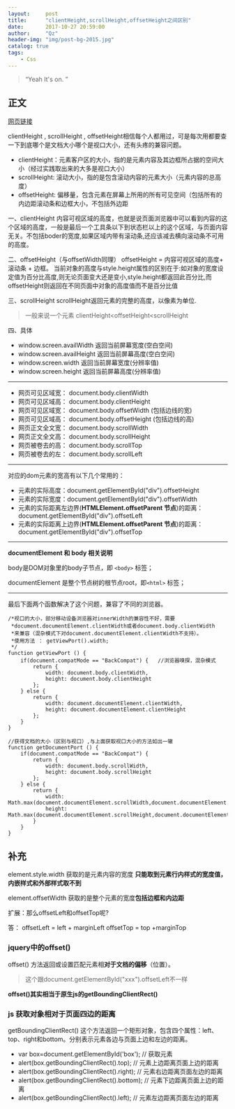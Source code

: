 ```yaml
---
layout:     post
title:      "clientHeight,scrollHeight,offsetHeight之间区别"
date:       2017-10-27 20:59:00
author:     "Qz"
header-img: "img/post-bg-2015.jpg"
catalog: true
tags:
    - Css
---
```


> “Yeah It's on. ”


## 正文
 
[网页链接](http://www.cnblogs.com/nanshanlaoyao/p/5964730.html)


clientHeight , scrollHeight , offsetHeight相信每个人都用过，可是每次用都要查一下到底哪个是文档大小哪个是视口大小，还有头疼的兼容问题。

* clientHeight：元素客户区的大小，指的是元素内容及其边框所占据的空间大小（经过实践取出来的大多是视口大小）
* scrollHeight: 滚动大小，指的是包含滚动内容的元素大小（元素内容的总高度）
* offsetHeight: 偏移量，包含元素在屏幕上所用的所有可见空间（包括所有的内边距滚动条和边框大小，不包括外边距



一、clientHeight
内容可视区域的高度，也就是说页面浏览器中可以看到内容的这个区域的高度，一般是最后一个工具条以下到状态栏以上的这个区域，与页面内容无关。不包括boder的宽度,如果区域内带有滚动条,还应该减去横向滚动条不可用的高度。

二、offsetHeight（与offsetWidth同理）
offsetHeight = 内容可视区域的高度+ 滚动条 + 边框。
当前对象的高度与style.height属性的区别在于:如对象的宽度设定值为百分比高度,则无论页面变大还是变小,style.height都返回此百分比,而offsetHeight则返回在不同页面中对象的高度值而不是百分比值

三、scrollHeight
scrollHeight返回元素的完整的高度，以像素为单位.

> 一般来说一个元素 clientHeight<offsetHeight<scrollHeight

四、具体
* window.screen.availWidth     返回当前屏幕宽度(空白空间)  
* window.screen.availHeight     返回当前屏幕高度(空白空间)  
* window.screen.width     返回当前屏幕宽度(分辨率值)  
* window.screen.height     返回当前屏幕高度(分辨率值)  


----------


* 网页可见区域宽： document.body.clientWidth
* 网页可见区域高： document.body.clientHeight
* 网页可见区域宽： document.body.offsetWidth (包括边线的宽)
* 网页可见区域高： document.body.offsetHeight (包括边线的高)
* 网页正文全文宽： document.body.scrollWidth
* 网页正文全文高： document.body.scrollHeight
* 网页被卷去的高： document.body.scrollTop
* 网页被卷去的左： document.body.scrollLeft

----------

对应的dom元素的宽高有以下几个常用的：

* 元素的实际高度：document.getElementById("div").offsetHeight
* 元素的实际宽度：document.getElementById("div").offsetWidth
* 元素的实际距离左边界(**HTMLElement.offsetParent 节点**)的距离：document.getElementById("div").offsetLeft
* 元素的实际距离上边界(**HTMLElement.offsetParent 节点**)的距离：document.getElementById("div").offsetTop


----------


**documentElement 和 body 相关说明**

body是DOM对象里的body子节点，即 `<body>` 标签；

documentElement 是整个节点树的根节点root，即`<html>` 标签；


----------

最后下面两个函数解决了这个问题，兼容了不同的浏览器。
```
/*视口的大小，部分移动设备浏览器对innerWidth的兼容性不好，需要
 *document.documentElement.clientWidth或者document.body.clientWidth
 *来兼容（混杂模式下对document.documentElement.clientWidth不支持）。
 *使用方法 ： getViewPort().width;
 */
function getViewPort () {
    if(document.compatMode == "BackCompat") {   //浏览器嗅探，混杂模式
        return {
            width: document.body.clientWidth,
            height: document.body.clientHeight
        };
    } else {
        return {
            width: document.documentElement.clientWidth,
            height: document.documentElement.clientHeight
        };
    }
}
```


```
//获得文档的大小（区别与视口）,与上面获取视口大小的方法如出一辙
function getDocumentPort () {
    if(document.compatMode == "BackCompat") {
        return {
            width: document.body.scrollWidth,
            height: document.body.scrollHeight
        };
    } else {
        return {
            width: Math.max(document.documentElement.scrollWidth,document.documentElement.clientWidth),
            height: Math.max(document.documentElement.scrollHeight,document.documentElement.clientHeight)
        }
    }
}
```



## 补充
element.style.width 获取的是元素内容的宽度 **只能取到元素行内样式的宽度值，内嵌样式和外部样式取不到**

element.offsetWidth 获取的是整个元素的宽度**包括边框和内边距**


扩展：那么offsetLeft和offsetTop呢?

答： offsetLeft = left + marginLeft
     offsetTop = top +marginTop
     
     
     
### jquery中的offset()

offset() 方法返回或设置匹配元素相**对于文档的偏移**（位置）。
     
>这个跟document.getElementById("xxx").offsetLeft不一样

**offset()其实相当于原生js的getBoundingClientRect()**


### js 获取对象相对于页面四边的距离

getBoundingClientRect()
这个方法返回一个矩形对象，包含四个属性：left、top、right和bottom。分别表示元素各边与页面上边和左边的距离。

* var box=document.getElementById('box');         // 获取元素
* alert(box.getBoundingClientRect().top);         // 元素上边距离页面上边的距离
* alert(box.getBoundingClientRect().right);       // 元素右边距离页面左边的距离
* alert(box.getBoundingClientRect().bottom);      // 元素下边距离页面上边的距离
* alert(box.getBoundingClientRect().left);        // 元素左边距离页面左边的距离




